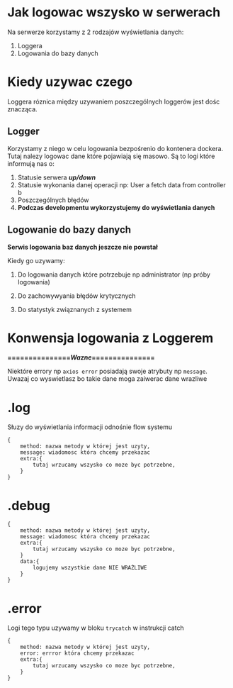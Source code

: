 # Jak logowac wszysko w serwerach

Na serwerze korzystamy z 2 rodzajów wyświetlania danych:

1. Loggera
2. Logowania do bazy danych

# Kiedy uzywac czego

Loggera róznica między uzywaniem poszczególnych loggerów jest dośc znacząca.

## Logger

Korzystamy z niego w celu logowania bezpośrenio do kontenera dockera. Tutaj nalezy logowac dane które pojawiają się masowo. Są to logi które informują nas o:

1. Statusie serwera **_up/down_**
2. Statusie wykonania danej operacji np: User a fetch data from controller b
3. Poszczególnych błędów
4. **Podczas developmentu wykorzystujemy do wyświetlania danych**

## Logowanie do bazy danych

**Serwis logowania baz danych jeszcze nie powstał**

Kiedy go uzywamy:

1. Do logowania danych które potrzebuje np administrator (np próby logowania)

2. Do zachowywyania błędów krytycznych
3. Do statystyk związnanych z systemem

# Konwensja logowania z Loggerem

**===============_Wazne_===============**

Niektóre errory np `axios error` posiadają swoje atrybuty np `message`. Uwazaj co wyswietlasz bo takie dane moga zaiwerac dane wrazliwe

# .log

Słuzy do wyświetlania informacji odnośnie flow systemu

```
{
    method: nazwa metody w której jest uzyty,
    message: wiadomosc która chcemy przekazac
    extra:{
        tutaj wrzucamy wszysko co moze byc potrzebne,
    }
}
```

# .debug

```
{
    method: nazwa metody w której jest uzyty,
    message: wiadomosc która chcemy przekazac
    extra:{
        tutaj wrzucamy wszysko co moze byc potrzebne,
    }
    data:{
        logujemy wszystkie dane NIE WRAŻLIWE
    }
}
```

# .error

Logi tego typu uzywamy w bloku `trycatch` w instrukcji catch

```
{
    method: nazwa metody w której jest uzyty,
    error: errror która chcemy przekazac
    extra:{
        tutaj wrzucamy wszysko co moze byc potrzebne,
    }
}
```
